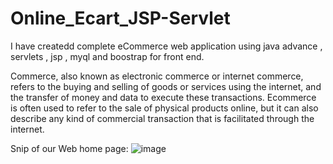 # Online_Ecart_JSP-Servlet
I have createdd complete eCommerce web application using java advance  , servlets , jsp , myql and boostrap for front end.

Commerce, also known as electronic commerce or internet commerce, refers to the buying and selling of goods or services using the internet, and the transfer of money and data to execute these transactions. Ecommerce is often used to refer to the sale of physical products online, 
but it can also describe any kind of commercial transaction that is facilitated through the internet.

Snip of our Web home page:
![image](https://github.com/RohitBrijwasi/Online_Ecart_JSP-Servlet/assets/75301031/fff6aa03-4613-43f6-bb7f-5b8db7d65fc5)


